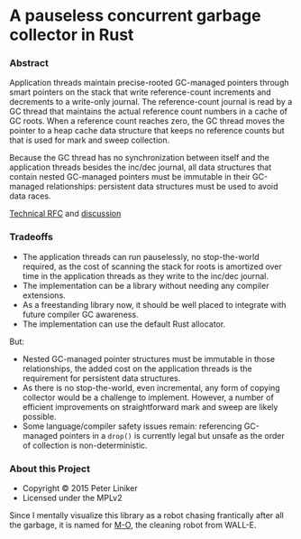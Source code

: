 # A pauseless concurrent garbage collector in Rust

### Abstract

Application threads maintain precise-rooted GC-managed pointers through smart
pointers on the stack that write reference-count increments and decrements to a
write-only journal. The reference-count journal is read by a GC thread that
maintains the actual reference count numbers in a cache of GC roots. When a
reference count reaches zero, the GC thread moves the pointer to a heap cache
data structure that keeps no reference counts but that is used for mark and
sweep collection.

Because the GC thread has no synchronization between itself
and the application threads besides the inc/dec journal, all data structures
that contain nested GC-managed pointers must be immutable in their GC-managed
relationships: persistent data structures must be used to avoid data races.

[Technical RFC](http://github.com/pliniker/mo-gc/blob/text/doc/Project-RFC.md)
and [discussion](https://github.com/pliniker/mo-gc/issues/1)

### Tradeoffs

* The application threads can run pauselessly, no stop-the-world required, as
the cost of scanning the stack for roots is amortized over time in the
application threads as they write to the inc/dec journal.
* The implementation can be a library without needing any compiler extensions.
* As a freestanding library now, it should be well placed to integrate with
future compiler GC awareness.
* The implementation can use the default Rust allocator.

But:

* Nested GC-managed pointer structures must be immutable in those relationships,
the added cost on the application threads is the requirement for persistent
data structures.
* As there is no stop-the-world, even incremental, any form of copying
collector would be a challenge to implement. However, a number of
efficient improvements on straightforward mark and sweep are likely possible.
* Some language/compiler safety issues remain: referencing GC-managed pointers
in a `drop()` is currently legal but unsafe as the order of collection is
non-deterministic.

### About this Project

* Copyright &copy; 2015 Peter Liniker
* Licensed under the MPLv2

Since I mentally visualize this library as a robot chasing frantically
after all the garbage, it is named for [M-O](http://disney.wikia.com/wiki/M-O),
the cleaning robot from WALL-E.
